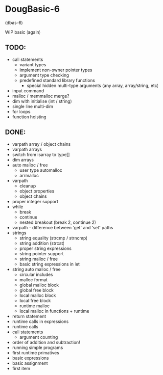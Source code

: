 DougBasic-6
===========

(dbas-6)

WIP basic (again)


TODO:
-----
- call statements
	- variant types
	- implement non-owner pointer types
	- argument type checking
	- predefined standard library functions
		- special hidden multi-type arguments (any array, array/string, etc)
- input command
- malloc / memmalloc merge?
- dim with initialise (int / string)
- single line multi-dim
- for loops
- function hoisting

DONE:
-----
- varpath array / object chains
- varpath arrays
- switch from isarray to type[]
- dim arrays
- auto malloc / free
	- user type automalloc
	- arrmalloc
- varpath
	- cleanup
	- object properties
	- object chains
- proper integer support
- while
	- break
	- continue
	- nested breakout (break 2, continue 2)
- varpath - difference between 'get' and 'set' paths
- strings 
	- string equality (strcmp / strncmp)
	- string addition (strcat)
	- proper string expressions
	- string pointer support
	- string malloc / free
	- basic string expressions in let
- string auto malloc / free
	- circular includes
	- malloc format
	- global malloc block
	- global free block
	- local malloc block
	- local free block
	- runtime malloc
	- local malloc in functions + runtime
- return statement
- runtime calls in expressions
- runtime calls
- call statements
	- argument counting
- order of addition and subtraction!
- running simple programs
- first runtime primatives
- basic expressions
- basic assignment
- first item
